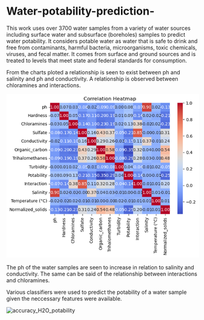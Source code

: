 # Water-potability-prediction-
This work uses over 3700 water samples from a variety of water sources including surface water and subsurface (boreholes) samples to predict water potability. It considers potable water as water that is safe to drink and free from contaminants, harmful bacteria, microorganisms, toxic chemicals, viruses, and fecal matter. It comes from surface and ground sources and is treated to levels that meet state and federal standards for consumption.

 From the charts ploted a relationship is seen to exist between ph and salinity and ph and conductivity. A relationship is observed between chloramines and interactions.

 ![Alt text](image.png)


 The ph of the water samples are seen to increase in relation to salinity and conductivity. The same can be said of the relationship between interactions and chloramines.

 Various classifiers were used to predict the potability of a water sample given the neccessary features were available. 

 ![accuracy_H2O_potability](https://github.com/tombra1984/Water-potability-prediction-/assets/127909963/09a87bde-e39b-42e8-b87e-5abd56a53fe3)

 

